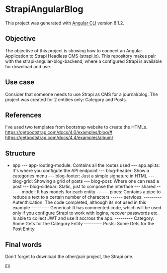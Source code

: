 # StrapiAngularBlog

This project was generated with [Angular CLI](https://github.com/angular/angular-cli) version 8.1.2.

## Objective

The objective of this project is showing how to connect an Angular Application to Strapi Headless CMS (strapi.io). This repository makes pair with the strapi-angular-blog-backend, where a configured Strapi is available for download and use.

## Use case
Consider that someone needs to use Strapi as CMS for a journal/blog. The project was created for 2 entities only: Category and Posts.

## References
I've used two templates from bootstrap website to create the HTMLs. 
https://getbootstrap.com/docs/4.0/examples/blog/#
https://getbootstrap.com/docs/4.4/examples/album/

## Structure

- app
--- app-routing-module: Contains all the routes used
--- app.api.ts: It's where you configute the API endpoint
--- blog-header: Show a categories menu
--- blog-footer: Just a simple signature in HTML
--- blog-grid: Showing a grid of posts
--- blog-post: Where one can read a post
--- blog-sidebar: Static, just to compose the interface
--- shared
------ model: It has models for each entity
------ pipes: Contains a pipe to reduce a text to a certain number of characters
------ services: 
--------- Autenthication: The code completed, although its not used in this example
--------- Generical: It has commented code, which will be used only if you configure Strapi to work with logins, recover passwords etc. Is able to collect JWT and use it accross the app.
--------- Category: Some Gets for the Category Entity
--------- Posts: Some Gets for the Post Entity

## Final words

Don't forget to download the other/pair project, the Strapi one.

Eli

